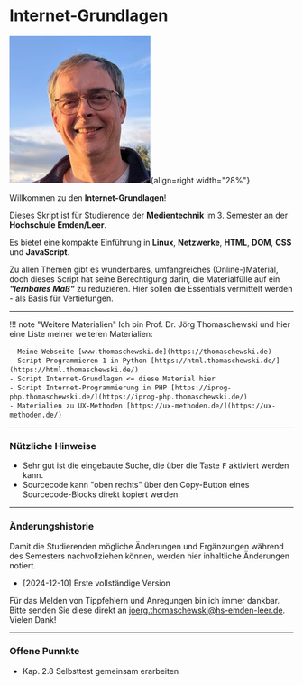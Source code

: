 # Internet-Grundlagen
![Jörg Thomaschewski](./assets/images/JT-Web.jpg){align=right width="28%"}

Willkommen zu den **Internet-Grundlagen**!

Dieses Skript ist für Studierende der **Medientechnik** im 3. Semester an der **Hochschule Emden/Leer**. 

Es bietet eine kompakte Einführung in **Linux**, **Netzwerke**, **HTML**, **DOM**, **CSS** und **JavaScript**. 

Zu allen Themen gibt es wunderbares, umfangreiches (Online-)Material, doch dieses Script hat seine Berechtigung darin, die Materialfülle auf ein ***"lernbares Maß"*** zu reduzieren. Hier sollen die Essentials vermittelt werden - als Basis für Vertiefungen.

---


!!! note "Weitere Materialien"
    Ich bin Prof. Dr. Jörg Thomaschewski und hier eine Liste meiner weiteren Materialien:

    - Meine Webseite [www.thomaschewski.de](https://thomaschewski.de)
    - Script Programmieren 1 in Python [https://html.thomaschewski.de/](https://html.thomaschewski.de/)
    - Script Internet-Grundlagen <= diese Material hier
    - Script Internet-Programmierung in PHP [https://iprog-php.thomaschewski.de/](https://iprog-php.thomaschewski.de/)
    - Materialien zu UX-Methoden [https://ux-methoden.de/](https://ux-methoden.de/)

---


### Nützliche Hinweise
- Sehr gut ist die eingebaute Suche, die über die Taste <kbd>F</kbd> aktiviert werden kann.
- Sourcecode kann "oben rechts" über den Copy-Button eines Sourcecode-Blocks direkt kopiert werden.

---

### Änderungshistorie
Damit die Studierenden mögliche Änderungen und Ergänzungen während des Semesters nachvollziehen können, werden hier inhaltliche Änderungen notiert.

- [2024-12-10] Erste vollständige Version

Für das Melden von Tippfehlern und Anregungen bin ich immer dankbar. Bitte senden Sie diese direkt an joerg.thomaschewski@hs-emden-leer.de. Vielen Dank!

---

### Offene Punnkte
- Kap. 2.8 Selbsttest gemeinsam erarbeiten
